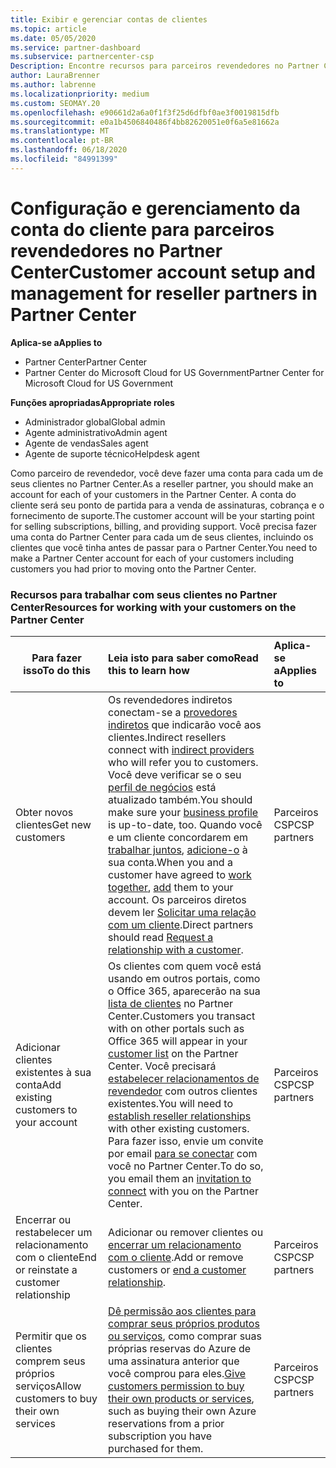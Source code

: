 ```yaml
---
title: Exibir e gerenciar contas de clientes
ms.topic: article
ms.date: 05/05/2020
ms.service: partner-dashboard
ms.subservice: partnercenter-csp
Description: Encontre recursos para parceiros revendedores no Partner Center. Isso inclui a criação de contas de cliente antes da venda de assinaturas, cobrança ou oferta de suporte.
author: LauraBrenner
ms.author: labrenne
ms.localizationpriority: medium
ms.custom: SEOMAY.20
ms.openlocfilehash: e90661d2a6a0f1f3f25d6dfbf0ae3f0019815dfb
ms.sourcegitcommit: e0a1b4506840486f4bb82620051e0f6a5e81662a
ms.translationtype: MT
ms.contentlocale: pt-BR
ms.lasthandoff: 06/18/2020
ms.locfileid: "84991399"
---
```

# <a name="customer-account-setup-and-management-for-reseller-partners-in-partner-center"></a><span data-ttu-id="bd6ee-104">Configuração e gerenciamento da conta do cliente para parceiros revendedores no Partner Center</span><span class="sxs-lookup"><span data-stu-id="bd6ee-104">Customer account setup and management for reseller partners in Partner Center</span></span>

<span data-ttu-id="bd6ee-105">**Aplica-se a**</span><span class="sxs-lookup"><span data-stu-id="bd6ee-105">**Applies to**</span></span>

-  <span data-ttu-id="bd6ee-106">Partner Center</span><span class="sxs-lookup"><span data-stu-id="bd6ee-106">Partner Center</span></span>
-  <span data-ttu-id="bd6ee-107">Partner Center do Microsoft Cloud for US Government</span><span class="sxs-lookup"><span data-stu-id="bd6ee-107">Partner Center for Microsoft Cloud for US Government</span></span>

<span data-ttu-id="bd6ee-108">**Funções apropriadas**</span><span class="sxs-lookup"><span data-stu-id="bd6ee-108">**Appropriate roles**</span></span>

- <span data-ttu-id="bd6ee-109">Administrador global</span><span class="sxs-lookup"><span data-stu-id="bd6ee-109">Global admin</span></span>
- <span data-ttu-id="bd6ee-110">Agente administrativo</span><span class="sxs-lookup"><span data-stu-id="bd6ee-110">Admin agent</span></span>
- <span data-ttu-id="bd6ee-111">Agente de vendas</span><span class="sxs-lookup"><span data-stu-id="bd6ee-111">Sales agent</span></span>
- <span data-ttu-id="bd6ee-112">Agente de suporte técnico</span><span class="sxs-lookup"><span data-stu-id="bd6ee-112">Helpdesk agent</span></span>

<span data-ttu-id="bd6ee-113">Como parceiro de revendedor, você deve fazer uma conta para cada um de seus clientes no Partner Center.</span><span class="sxs-lookup"><span data-stu-id="bd6ee-113">As a reseller partner, you should make an account for each of your customers in the Partner Center.</span></span> <span data-ttu-id="bd6ee-114">A conta do cliente será seu ponto de partida para a venda de assinaturas, cobrança e o fornecimento de suporte.</span><span class="sxs-lookup"><span data-stu-id="bd6ee-114">The customer account will be your starting point for selling subscriptions, billing, and providing support.</span></span> <span data-ttu-id="bd6ee-115">Você precisa fazer uma conta do Partner Center para cada um de seus clientes, incluindo os clientes que você tinha antes de passar para o Partner Center.</span><span class="sxs-lookup"><span data-stu-id="bd6ee-115">You need to make a Partner Center account for each of your customers including customers you had prior to moving onto the Partner Center.</span></span>

### <a name="resources-for-working-with-your-customers-on-the-partner-center"></a><span data-ttu-id="bd6ee-116">Recursos para trabalhar com seus clientes no Partner Center</span><span class="sxs-lookup"><span data-stu-id="bd6ee-116">Resources for working with your customers on the Partner Center</span></span>

|<span data-ttu-id="bd6ee-117">**Para fazer isso**</span><span class="sxs-lookup"><span data-stu-id="bd6ee-117">**To do this**</span></span>   |<span data-ttu-id="bd6ee-118">**Leia isto para saber como**</span><span class="sxs-lookup"><span data-stu-id="bd6ee-118">**Read this to learn how**</span></span>   |<span data-ttu-id="bd6ee-119">**Aplica-se a**</span><span class="sxs-lookup"><span data-stu-id="bd6ee-119">**Applies to**</span></span>|
|-----------------|:----------------------------|:--------------|
|<span data-ttu-id="bd6ee-120">Obter novos clientes</span><span class="sxs-lookup"><span data-stu-id="bd6ee-120">Get new customers</span></span>|<span data-ttu-id="bd6ee-121">Os revendedores indiretos conectam-se a [provedores indiretos](indirect-reseller-tasks-in-partner-center.md) que indicarão você aos clientes.</span><span class="sxs-lookup"><span data-stu-id="bd6ee-121">Indirect resellers connect with [indirect providers](indirect-reseller-tasks-in-partner-center.md) who will refer you to customers.</span></span> <span data-ttu-id="bd6ee-122">Você deve verificar se o seu [perfil de negócios](create-a-marketing-profile.md) está atualizado também.</span><span class="sxs-lookup"><span data-stu-id="bd6ee-122">You should make sure your [business profile](create-a-marketing-profile.md) is up-to-date, too.</span></span> <span data-ttu-id="bd6ee-123">Quando você e um cliente concordarem em [trabalhar juntos](responding-to-referrals.md), [adicione-o](add-a-new-customer.md) à sua conta.</span><span class="sxs-lookup"><span data-stu-id="bd6ee-123">When you and a customer have agreed to [work together](responding-to-referrals.md), [add](add-a-new-customer.md) them to your account.</span></span> <span data-ttu-id="bd6ee-124">Os parceiros diretos devem ler [Solicitar uma relação com um cliente](request-a-relationship-with-a-customer.md).</span><span class="sxs-lookup"><span data-stu-id="bd6ee-124">Direct partners should read [ Request a relationship with a customer](request-a-relationship-with-a-customer.md).</span></span>|<span data-ttu-id="bd6ee-125">Parceiros CSP</span><span class="sxs-lookup"><span data-stu-id="bd6ee-125">CSP partners</span></span>|
|<span data-ttu-id="bd6ee-126">Adicionar clientes existentes à sua conta</span><span class="sxs-lookup"><span data-stu-id="bd6ee-126">Add existing customers to your account</span></span>   | <span data-ttu-id="bd6ee-127">Os clientes com quem você está usando em outros portais, como o Office 365, aparecerão na sua [lista de clientes](see-your-customer-list.md) no Partner Center.</span><span class="sxs-lookup"><span data-stu-id="bd6ee-127">Customers you transact with on other portals such as Office 365 will appear in your [customer list](see-your-customer-list.md) on the Partner Center.</span></span> <span data-ttu-id="bd6ee-128">Você precisará [estabelecer relacionamentos de revendedor](indirect-reseller-tasks-in-partner-center.md) com outros clientes existentes.</span><span class="sxs-lookup"><span data-stu-id="bd6ee-128">You will need to [establish reseller relationships](indirect-reseller-tasks-in-partner-center.md) with other existing customers.</span></span> <span data-ttu-id="bd6ee-129">Para fazer isso, envie um convite por email [para se conectar](responding-to-referrals.md) com você no Partner Center.</span><span class="sxs-lookup"><span data-stu-id="bd6ee-129">To do so, you email them an [invitation to connect](responding-to-referrals.md) with you on the Partner Center.</span></span>   | <span data-ttu-id="bd6ee-130">Parceiros CSP</span><span class="sxs-lookup"><span data-stu-id="bd6ee-130">CSP partners</span></span>   |
|<span data-ttu-id="bd6ee-131">Encerrar ou restabelecer um relacionamento com o cliente</span><span class="sxs-lookup"><span data-stu-id="bd6ee-131">End or reinstate a customer relationship</span></span>   | <span data-ttu-id="bd6ee-132">Adicionar ou remover clientes ou [encerrar um relacionamento com o cliente](remove-a-relationship.md).</span><span class="sxs-lookup"><span data-stu-id="bd6ee-132">Add or remove customers or [end a customer relationship](remove-a-relationship.md).</span></span>  |   <span data-ttu-id="bd6ee-133">Parceiros CSP</span><span class="sxs-lookup"><span data-stu-id="bd6ee-133">CSP partners</span></span> |
|<span data-ttu-id="bd6ee-134">Permitir que os clientes comprem seus próprios serviços</span><span class="sxs-lookup"><span data-stu-id="bd6ee-134">Allow customers to buy their own services</span></span>   | <span data-ttu-id="bd6ee-135">[Dê permissão aos clientes para comprar seus próprios produtos ou serviços](give-customers-permission.md), como comprar suas próprias reservas do Azure de uma assinatura anterior que você comprou para eles.</span><span class="sxs-lookup"><span data-stu-id="bd6ee-135">[Give customers permission to buy their own products or services](give-customers-permission.md), such as buying their own Azure reservations from a prior subscription you have purchased for them.</span></span>  | <span data-ttu-id="bd6ee-136">Parceiros CSP</span><span class="sxs-lookup"><span data-stu-id="bd6ee-136">CSP partners</span></span> |